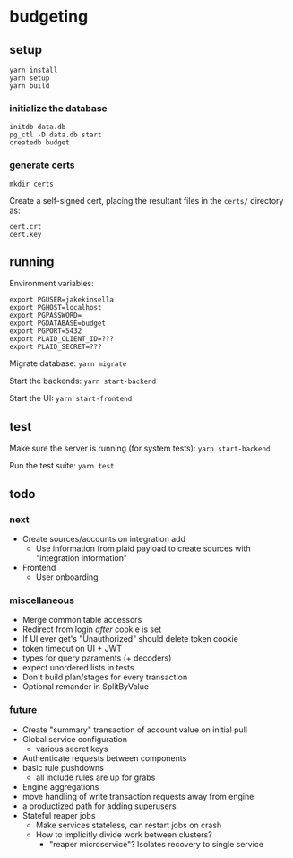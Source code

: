 # budgeting

## setup
`yarn install`  
`yarn setup`  
`yarn build`  

### initialize the database
`initdb data.db`  
`pg_ctl -D data.db start`  
`createdb budget`  

### generate certs
`mkdir certs`

Create a self-signed cert, placing the resultant files in the `certs/` directory as:
```
cert.crt
cert.key
```

## running

Environment variables:
```
export PGUSER=jakekinsella
export PGHOST=localhost
export PGPASSWORD=
export PGDATABASE=budget
export PGPORT=5432
export PLAID_CLIENT_ID=???
export PLAID_SECRET=???
```

Migrate database:
`yarn migrate`

Start the backends:
`yarn start-backend`

Start the UI:
`yarn start-frontend`

## test
Make sure the server is running (for system tests):
`yarn start-backend`

Run the test suite:
`yarn test`

## todo

### next
 - Create sources/accounts on integration add
   - Use information from plaid payload to create sources with "integration information"
 - Frontend
   - User onboarding

### miscellaneous
 - Merge common table accessors
 - Redirect from login _after_ cookie is set
 - If UI ever get's "Unauthorized" should delete token cookie
 - token timeout on UI + JWT
 - types for query paraments (+ decoders)
 - expect unordered lists in tests
 - Don't build plan/stages for every transaction
 - Optional remander in SplitByValue

### future
 - Create "summary" transaction of account value on initial pull
 - Global service configuration
   - various secret keys
 - Authenticate requests between components
 - basic rule pushdowns
   - all include rules are up for grabs
 - Engine aggregations
 - move handling of write transaction requests away from engine
 - a productized path for adding superusers
 - Stateful reaper jobs
    - Make services stateless, can restart jobs on crash
    - How to implicitly divide work between clusters?
       - "reaper microservice"? Isolates recovery to single service
